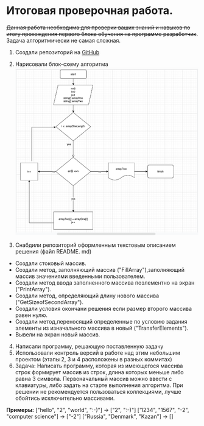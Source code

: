 
# Итоговая проверочная работа.
~~Данная работа необходима для проверки ваших знаний и навыков по итогу прохождения первого блока обучения на программе разработчик~~. 
Задача алгоритмически не самая сложная.
1. Создали репозиторий на [GitHub](https://github.com/zelenskii-ivan/FINAL_TEST.git) 
2. Нарисовали блок-схему алгоритма 
![блок-схема](/images_final_test/images_final_test.png)

3. Снабдили репозиторий оформленным текстовым описанием решения (файл README. md)
* Создали стоковый массив.
* Создали метод, заполняющий массив ("FillArray"),заполняющий массив значениями введенными пользователем.
* Создали метод ввода заполненного массива поэлементно на экран ("PrintArray").
* Создали метод, определяющий длину нового массива ("GetSizeofSecondArray").
* Создали условия окончани решения если размер второго массива равен нулю. 
* Создали метод,переносящий определенные по условию задания элементы из изначального массива в новый ("TransferElements").
* Вывели на экран новый массив.
4. Написали программу, решающую поставленную задачу 
5. Использовали контроль версий в работе над этим небольшим проектом (этапы 2, 3 и 4  расположены в разных коммитах) 
6. Задача: Написать программу, которая из имеющегося массива строк формирует массив из строк, длина которых меньше либо равна 3 символа. Первоначальный массив можно ввести с клавиатуры, либо задать на старте выполнения алгоритма. При решении не рекомендуется пользоваться коллекциями, лучше обойтись
исключительно массивами.

**Примеры:**
["hello", "2", "world", ":-)"] -> ["2", ":-)"]
['1234", "1567", "-2", "computer science"] -> ["-2"]
["Russia", "Denmark", "Kazan"] -> []